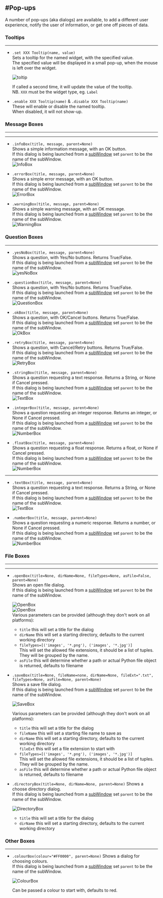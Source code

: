 #Pop-ups
---
A number of pop-ups (aka dialogs) are available, to add a different user experience, notify the user of information, or get one off pieces of data.

### Tooltips
---
* `.set XXX Tooltip(name, value)`  
    Sets a tooltip for the named widget, with the specified value.  
    The specified value will be displayed in a small pop-up, when the mouse is left over the widget.

    ![toltip](img/tooltip.png)

    If called a second time, it will update the value of the tooltip.  
    NB. `XXX` must be the widget type, eg. `Label`  

* `.enable XXX Tooltip(name)` & `.disable XXX Tooltip(name)`  
    These will enable or disable the named tooltip.  
    When disabled, it will not show-up.  

### Message Boxes
---
<script async src="//pagead2.googlesyndication.com/pagead/js/adsbygoogle.js"></script>
<ins class="adsbygoogle"
    style="display:block"
    data-ad-format="fluid"
    data-ad-layout-key="-gw-13-4l+6+pt"
    data-ad-client="ca-pub-6185596049817878"
    data-ad-slot="5627392164"></ins>
<script>(adsbygoogle = window.adsbygoogle || []).push({});</script>
---
* `.infoBox(title, message, parent=None)`  
    Shows a simple information message, with an OK button.  
    If this dialog is being launched from a [subWindow](/pythonWidgetGrouping/#sub-window) set `parent` to be the name of the subWindow.  
    ![InfoBox](img/dialogs/info.gif)

* `.errorBox(title, message, parent=None)`  
    Shows a simple error message, with an OK button.  
    If this dialog is being launched from a [subWindow](/pythonWidgetGrouping/#sub-window) set `parent` to be the name of the subWindow.  
    ![ErrorBox](img/dialogs/error.gif)

* `.warningBox(title, message, parent=None)`  
    Shows a simple warning message, with an OK message.  
    If this dialog is being launched from a [subWindow](/pythonWidgetGrouping/#sub-window) set `parent` to be the name of the subWindow.  
    ![WarningBox](img/dialogs/warning.gif)

### Question Boxes
---
* `.yesNoBox(title, message, parent=None)`  
    Shows a question, with Yes/No buttons. Returns True/False.  
    If this dialog is being launched from a [subWindow](/pythonWidgetGrouping/#sub-window) set `parent` to be the name of the subWindow.  
    ![yesNoBox](img/dialogs/yesno.gif)

* `.questionBox(title, message, parent=None)`  
    Shows a question, with Yes/No buttons. Returns True/False.  
    If this dialog is being launched from a [subWindow](/pythonWidgetGrouping/#sub-window) set `parent` to be the name of the subWindow.  
    ![QuestionBox](img/dialogs/question.gif)

* `.okBox(title, message, parent=None)`  
    Shows a question, with OK/Cancel buttons. Returns True/False.  
    If this dialog is being launched from a [subWindow](/pythonWidgetGrouping/#sub-window) set `parent` to be the name of the subWindow.  
    ![OkBox](img/dialogs/ok.gif)

* `.retryBox(title, message, parent=None)`  
    Shows a question, with Cancel/Retry buttons. Returns True/False.  
    If this dialog is being launched from a [subWindow](/pythonWidgetGrouping/#sub-window) set `parent` to be the name of the subWindow.  
    ![RetryBox](img/dialogs/retry.gif)

* `.stringBox(title, message, parent=None)`  
    Shows a question requesting a text response. Returns a String, or None if Cancel pressed.  
    If this dialog is being launched from a [subWindow](/pythonWidgetGrouping/#sub-window) set `parent` to be the name of the subWindow.  
    ![TextBox](img/dialogs/text.gif)

* `.integerBox(title, message, parent=None)`  
    Shows a question requesting an integer response. Returns an integer, or None if Cancel pressed.  
    If this dialog is being launched from a [subWindow](/pythonWidgetGrouping/#sub-window) set `parent` to be the name of the subWindow.  
    ![NumberBox](img/dialogs/num.gif)

* `.floatBox(title, message, parent=None)`  
    Shows a question requesting a float response. Returns a float, or None if Cancel pressed.  
    If this dialog is being launched from a [subWindow](/pythonWidgetGrouping/#sub-window) set `parent` to be the name of the subWindow.  
    ![NumberBox](img/dialogs/num.gif)

---

* `.textBox(title, message, parent=None)`  
    Shows a question requesting a text response. Returns a String, or None if Cancel pressed.  
    If this dialog is being launched from a [subWindow](/pythonWidgetGrouping/#sub-window) set `parent` to be the name of the subWindow.  
    ![TextBox](img/dialogs/text.gif)

* `.numberBox(title, message, parent=None)`  
    Shows a question requesting a numeric response. Returns a number, or None if Cancel pressed.  
    If this dialog is being launched from a [subWindow](/pythonWidgetGrouping/#sub-window) set `parent` to be the name of the subWindow.  
    ![NumberBox](img/dialogs/num.gif)

### File Boxes
---
<script async src="//pagead2.googlesyndication.com/pagead/js/adsbygoogle.js"></script>
<ins class="adsbygoogle"
    style="display:block"
    data-ad-format="fluid"
    data-ad-layout-key="-gw-13-4l+6+pt"
    data-ad-client="ca-pub-6185596049817878"
    data-ad-slot="5627392164"></ins>
<script>(adsbygoogle = window.adsbygoogle || []).push({});</script>
---
* `.openBox(title=None, dirName=None, fileTypes=None, asFile=False, parent=None)`  
    Shows an open file dialog.  
    If this dialog is being launched from a [subWindow](/pythonWidgetGrouping/#sub-window) set `parent` to be the name of the subWindow.  

    ![OpenBox](img/dialogs/openBox_1.png)  
    ![OpenBox](img/dialogs/openBox_2.png)  
    Various parameters can be provided (although they don't work on all platforms):  

    * ```title``` this will set a title for the dialog  
    * `dirName` this will set a starting directory, defaults to the current working directory  
    * `fileTypes=[('images', '*.png'), ('images', '*.jpg')]`  
    This will set the allowed file extensions, it should be a list of tuples. They will be grouped by the name.  
    * `asFile` this will determine whether a path or actual Python file object is returned, defaults to filename   


* `.saveBox(title=None, fileName=none, dirName=None, fileExt=".txt", fileTypes=None, asFile=None, parent=None)`  
    Shows a save file dialog.  
    If this dialog is being launched from a [subWindow](/pythonWidgetGrouping/#sub-window) set `parent` to be the name of the subWindow.  

    ![SaveBox](img/dialogs/save.png)  

    Various parameters can be provided (although they don't work on all platforms):  
    * ```title``` this will set a title for the dialog  
    * `fileName` this will set a starting file name to save as  
    * `dirName` this will set a starting directory, defaults to the current working directory  
    `fileExt` this will set a file extension to start with  
    * `fileTypes=[('images', '*.png'), ('images', '*.jpg')]`  
    This will set the allowed file extensions, it should be a list of tuples. They will be grouped by the name.  
    * `asFile` this will determine whether a path or actual Python file object is returned, defaults to filename   

* `.directoryBox(title=None, dirName=None, parent=None)`
    Shows a choose directory dialog.  
    If this dialog is being launched from a [subWindow](/pythonWidgetGrouping/#sub-window) set `parent` to be the name of the subWindow.  

    ![DirectoryBox](img/dialogs/directory.png)  

    * ```title``` this will set a title for the dialog  
    * `dirName` this will set a starting directory, defaults to the current working directory  

### Other Boxes
---
* `.colourBox(colour="#FF0000", parent=None)`
    Shows a dialog for choosing colours.  
    If this dialog is being launched from a [subWindow](/pythonWidgetGrouping/#sub-window) set `parent` to be the name of the subWindow.  

    ![ColourBox](img/dialogs/colour.png)  

    Can be passed a colour to start with, defaults to red.  
